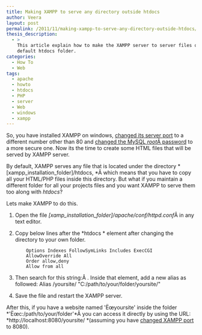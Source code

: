 ```yaml
---
title: Making XAMPP to serve any directory outside htdocs
author: Veera
layout: post
permalink: /2011/11/making-xampp-to-serve-any-directory-outside-htdocs/
thesis_description:
  - >
    This article explain how to make the XAMPP server to server files outside the
    default htdocs folder.
categories:
  - How To
  - Web
tags:
  - apache
  - howto
  - htdocs
  - PHP
  - server
  - Web
  - windows
  - xampp
---
```


So, you have installed XAMPP on windows, [changed its server port][1] to a different number other than 80 and [changed the MySQL *root*Â password][2] to a more secure one. Now its the time to create some HTML files that will be served by XAMPP server.

 [1]: http://veerasundar.com/blog/2009/07/how-to-change-xampp-server-port/ "How to change XAMPP server port?"
 [2]: http://veerasundar.com/blog/2009/01/how-to-change-the-root-password-for-mysql-in-xampp/ "How to change the 'Ëœroot' password for MySQL in XAMPP?"

By default, XAMPP serves any file that is located under the directory *[xampp\_installation\_folder]/htdocs, *Â which means that you have to copy all your HTML/PHP files inside this directory. But what if you maintain a different folder for all your projects files and you want XAMPP to serve them too along with *htdocs*?

Lets make XAMPP to do this.

1.  Open the file *[xamp\_installation\_folder]/apache/conf/httpd.conf*Â in any text editor.
2.  Copy below lines after the *htdocs * element after changing the directory to your own folder. 
        
            Options Indexes FollowSymLinks Includes ExecCGI
            AllowOverride All
            Order allow,deny
            Allow from all
        

3.  Then search for this string:Â . Inside that element, add a new alias as followed: 
        Alias /yoursite/ "C:/path/to/your/folder/yoursite/"

4.  Save the file and restart the XAMPP server.

After this, if you have a website named 'Ëœyoursite' inside the folder *'Ëœc:/path/to/your/folder'*Â you can access it directly by using the URL: *http://localhost:8080/yoursite/ *(assuming you have [changed XAMPP port][3] to 8080).

 [3]: http://veerasundar.com/blog/2009/07/how-to-change-xampp-server-port/ "Change XAMPP server port"